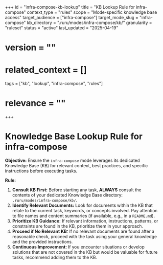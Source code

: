 +++
id = "infra-compose-kb-lookup"
title = "KB Lookup Rule for infra-compose"
context_type = "rules"
scope = "Mode-specific knowledge base access"
target_audience = ["infra-compose"]
target_mode_slug = "infra-compose"
kb_directory = ".ruru/modes/infra-compose/kb/"
granularity = "ruleset"
status = "active"
last_updated = "2025-04-19"
# version = ""
# related_context = []
tags = ["kb", "lookup", "infra-compose", "rules"]
# relevance = ""
+++

# Knowledge Base Lookup Rule for infra-compose

**Objective:** Ensure the `infra-compose` mode leverages its dedicated Knowledge Base (KB) for relevant context, best practices, and specific instructions before executing tasks.

**Rule:**

1.  **Consult KB First:** Before starting any task, **ALWAYS** consult the contents of your dedicated Knowledge Base directory: `.ruru/modes/infra-compose/kb/`.
2.  **Identify Relevant Documents:** Look for documents within the KB that relate to the current task, keywords, or concepts involved. Pay attention to file names and content summaries (if available, e.g., in a `README.md`).
3.  **Prioritize KB Guidance:** If relevant information, instructions, patterns, or constraints are found in the KB, prioritize them in your approach.
4.  **Proceed if No Relevant KB:** If no relevant documents are found after a reasonable check, proceed with the task using your general knowledge and the provided instructions.
5.  **Continuous Improvement:** If you encounter situations or develop solutions that are not covered in the KB but would be valuable for future tasks, recommend adding them to the KB.
